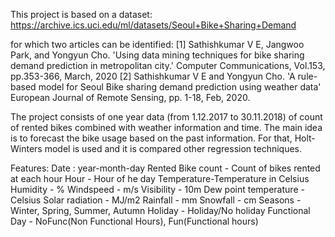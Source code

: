﻿This project is based on a dataset:
https://archive.ics.uci.edu/ml/datasets/Seoul+Bike+Sharing+Demand

for which two articles can be identified:
[1] Sathishkumar V E, Jangwoo Park, and Yongyun Cho. 'Using data mining techniques for bike sharing demand prediction in metropolitan city.' Computer Communications, Vol.153, pp.353-366, March, 2020
[2] Sathishkumar V E and Yongyun Cho. 'A rule-based model for Seoul Bike sharing demand prediction using weather data' European Journal of Remote Sensing, pp. 1-18, Feb, 2020.

The project consists of one year data (from 1.12.2017 to 30.11.2018) of count of rented bikes combined with weather information and time.
The main idea is to forecast the bike usage based on the past information.
For that, Holt-Winters model is used and it is compared other regression techniques.



Features:
Date : year-month-day
Rented Bike count - Count of bikes rented at each hour
Hour - Hour of he day
Temperature-Temperature in Celsius
Humidity - %
Windspeed - m/s
Visibility - 10m
Dew point temperature - Celsius
Solar radiation - MJ/m2
Rainfall - mm
Snowfall - cm
Seasons - Winter, Spring, Summer, Autumn
Holiday - Holiday/No holiday
Functional Day - NoFunc(Non Functional Hours), Fun(Functional hours)


